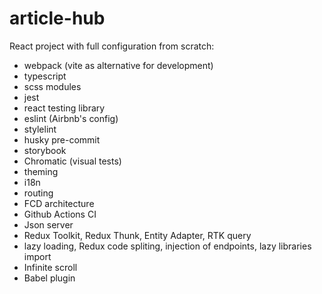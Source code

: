 # article-hub
React project with full configuration from scratch:
- webpack (vite as alternative for development)
- typescript
- scss modules
- jest
- react testing library
- eslint (Airbnb's config)
- stylelint
- husky pre-commit
- storybook
- Chromatic (visual tests)
- theming
- i18n
- routing
- FCD architecture
- Github Actions CI
- Json server
- Redux Toolkit, Redux Thunk, Entity Adapter, RTK query
- lazy loading, Redux code spliting, injection of endpoints, lazy libraries import
- Infinite scroll
- Babel plugin
